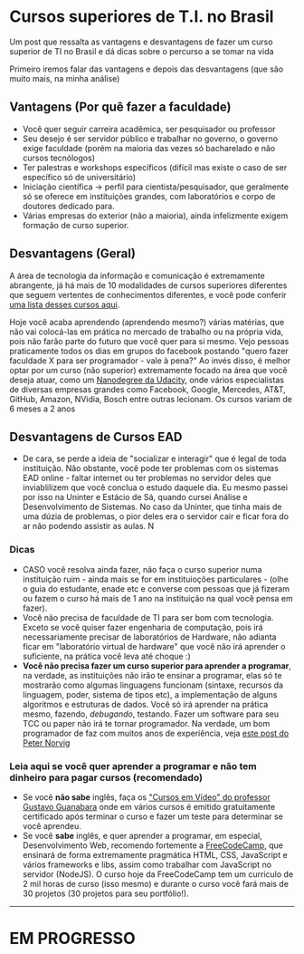 # Cursos superiores de T.I. no Brasil
Um post que ressalta as vantagens e desvantagens de fazer um curso superior de TI no Brasil e dá dicas sobre o percurso a se tomar na vida

Primeiro iremos falar das vantagens e depois das desvantagens (que são muito mais, na minha análise)

## Vantagens (Por quê fazer a faculdade)
- Você quer seguir carreira acadêmica, ser pesquisador ou professor
- Seu desejo é ser servidor público e trabalhar no governo, o governo exige faculdade (porém na maioria das vezes só bacharelado e não cursos tecnólogos)
- Ter palestras e workshops específicos (difícil mas existe o caso de ser específico só de universitário)
- Iniciação científica -> perfil para cientista/pesquisador, que geralmente só se oferece em instituições grandes, com laboratórios e corpo de doutores dedicado para.
- Várias empresas do exterior (não a maioria), ainda infelizmente exigem formação de curso superior.

## Desvantagens (Geral)
A área de tecnologia da informação e comunicação é extremamente abrangente, já há mais de 10 modalidades de cursos superiores diferentes que seguem vertentes de conhecimentos diferentes, e você pode conferir [uma lista desses cursos aqui](https://dutrahacking.blogspot.com/2016/10/diferencas-entre-cursos-de-ti.html). 

Hoje você acaba aprendendo (aprendendo mesmo?) várias matérias, que não vai colocá-las em prática no mercado de trabalho ou na própria vida, pois não farão parte do futuro que você quer para si mesmo. Vejo pessoas praticamente todos os dias em grupos do facebook postando "quero fazer faculdade X para ser programador - vale à pena?" Ao invés disso, é melhor optar por um curso (não superior) extremamente focado na área que você deseja atuar, como um [Nanodegree da Udacity](https://br.udacity.com/nanodegree), onde vários especialistas de diversas empresas grandes como Facebook, Google, Mercedes, AT&T, GitHub, Amazon, NVidia, Bosch entre outras lecionam. Os cursos variam de 6 meses a 2 anos

## Desvantagens de Cursos EAD
- De cara, se perde a ideia de "socializar e interagir" que é legal de toda instituição. Não obstante, você pode ter problemas com os sistemas EAD online - faltar internet ou ter problemas no servidor deles que inviablilizem que você conclua o estudo daquele dia. Eu mesmo passei por isso na Uninter e Estácio de Sá, quando cursei Análise e Desenvolvimento de Sistemas. No caso da Uninter, que tinha mais de uma dúzia de problemas, o pior deles era o servidor cair e ficar fora do ar não podendo assistir as aulas. N

### Dicas
- CASO você resolva ainda fazer, não faça o curso superior numa instituição ruim - ainda mais se for em instituioções particulares - (olhe o guia do estudante, enade etc e converse com pessoas que já fizeram ou fazem o curso há mais de 1 ano na instituição na qual você pensa em fazer).
- Você não precisa de faculdade de TI para ser bom com tecnologia. Exceto se você quiser fazer engenharia de computação, pois irá necessariamente precisar de laboratórios de Hardware, não adianta ficar em "laboratório virtual de hardware" que você não irá aprender o suficiente, na prática você leva até choque :)
- **Você não precisa fazer um curso superior para aprender a programar**, na verdade, as instituições não irão te ensinar a programar, elas só te mostrarão como algumas linguagens funcionam (sintaxe, recursos da linguagem, poder, sistema de tipos etc), a implementação de alguns algoritmos e estruturas de dados. Você só irá aprender na prática mesmo, fazendo, *debugando*, testando. Fazer um software para seu TCC ou paper não irá te tornar programador. Na verdade, um bom programador de faz com muitos anos de experiência, veja [este post do Peter Norvig](http://norvig.com/21-days.html)

### Leia aqui se você quer aprender a programar e não tem dinheiro para pagar cursos (recomendado)
- Se você **não sabe** inglês, faça os ["Cursos em Vídeo" do professor Gustavo Guanabara](https://www.cursoemvideo.com/courses/) onde em vários cursos é emitido gratuitamente certificado após terminar o curso e fazer um teste para determinar se você aprendeu.
- Se você **sabe** inglês, e quer aprender a programar, em especial, Desenvolvimento Web, recomendo fortemente a [FreeCodeCamp](https://www.freecodecamp.org/), que ensinará de forma extremamente pragmática HTML, CSS, JavaScript e vários frameworks e libs, assim como trabalhar com JavaScript no servidor (NodeJS). O curso hoje da FreeCodeCamp tem um curriculo de 2 mil horas de curso (isso mesmo) e durante o curso você fará mais de 30 projetos (30 projetos para seu portfólio!). 

----------------------
# EM PROGRESSO
